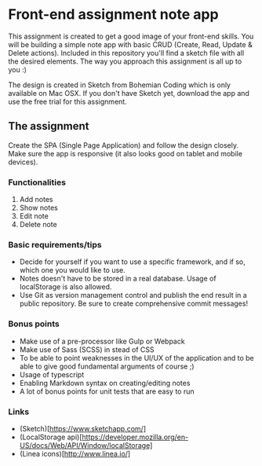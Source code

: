 # Front-end assignment note app

This assignment is created to get a good image of your front-end skills. You will be building a simple note app with basic CRUD (Create, Read, Update & Delete actions). Included in this repository you'll find a sketch file with all the desired elements. The way you approach this assignment is all up to you :)

The design is created in Sketch from Bohemian Coding which is only available on Mac OSX. If you don't have Sketch yet, download the app and use the free trial for this assignment.

## The assignment

Create the SPA (Single Page Application) and follow the design closely. Make sure the app is responsive (it also looks good on tablet and mobile devices).

### Functionalities

1. Add notes
2. Show notes
3. Edit note
4. Delete note

### Basic requirements/tips
- Decide for yourself if you want to use a specific framework, and if so, which one you would like to use.
- Notes doesn't have to be stored in a real database. Usage of localStorage is also allowed.
- Use Git as version management control and publish the end result in a public repository. Be sure to create comprehensive commit messages!

### Bonus points
- Make use of a pre-processor like Gulp or Webpack
- Make use of Sass (SCSS) in stead of CSS
- To be able to point weaknesses in the UI/UX of the application and to be able to give good fundamental arguments of course ;)
- Usage of typescript
- Enabling Markdown syntax on creating/editing notes
- A lot of bonus points for unit tests that are easy to run

### Links
- (Sketch)[https://www.sketchapp.com/]
- (LocalStorage api)[https://developer.mozilla.org/en-US/docs/Web/API/Window/localStorage]
- (Linea icons)[http://www.linea.io/]
